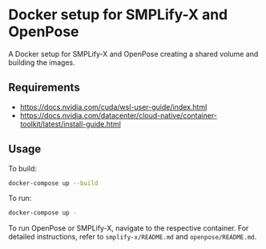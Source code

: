 # Docker setup for SMPLify-X and OpenPose

A Docker setup for SMPLify-X and OpenPose creating a shared volume and building the images.

## Requirements
- https://docs.nvidia.com/cuda/wsl-user-guide/index.html
- https://docs.nvidia.com/datacenter/cloud-native/container-toolkit/latest/install-guide.html

## Usage

To build:
```bash
docker-compose up --build
```

To run:
```bash
docker-compose up -
```

To run OpenPose or SMPLify-X, navigate to the respective container. For detailed instructions, refer to ```smplify-x/README.md``` and ```openpose/README.md```.